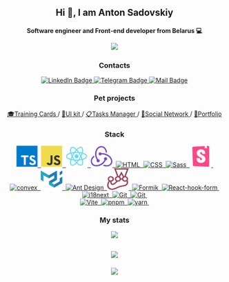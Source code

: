 <div id="header" align="center">
  <h2>Hi 👋, I am Anton Sadovskiy</h3>
  <h4>Software engineer and Front-end developer from Belarus 💻</p>
  <img src="https://media.giphy.com/media/zOvBKUUEERdNm/giphy.gif" width="220" />
  
  <h3 align="center">Contacts</h3>
  <div id="badges">
  <a href="https://www.linkedin.com/in/anton-sadovskiy-ba8b13242" target="_blank">
    <img src="https://img.shields.io/badge/LinkedIn-0A66C2.svg?style=for-the-badge&logo=LinkedIn&logoColor=white" alt="LinkedIn Badge"/>
  </a>
  <a href="https://t.me/antonnchik" target="_blank">
    <img src="https://img.shields.io/badge/Telegram-26A5E4.svg?style=for-the-badge&logo=Telegram&logoColor=white" alt="Telegram Badge"/>
  </a>
  <a href="mailto:antonsadovskiy6@gmail.com" target="_blank">
    <img src="https://img.shields.io/badge/Gmail-EA4335.svg?style=for-the-badge&logo=Gmail&logoColor=white" alt="Mail Badge"/>
  </a>
  </div>
  <h3>Pet projects</h3>
      <a href="https://stydy-cards.vercel.app" target="_blank">
        <span>🎓Training Cards</span>
      </a>
      /
      <a href="https://storybook-cards-training.vercel.app" target="_blank">
        <span>🎨UI kit</span>
      </a>
      /
      <a href="https://antonsadovskiy.github.io/todolist" target="_blank">
        <span>📋Tasks Manager</span>
      </a>
      /
      <a href="https://antonsadovskiy.github.io/samurai-way-main" target="_blank">
        <span>📱Social Network</span>
      </a>
      /
      <a href="https://antonsadovskiy.github.io/portfolio" target="_blank">
        <span>💁Portfolio</span>
      </a>
  <h3 align="center">Stack</h3>
  <div>
    <div>
      <a href="https://www.typescriptlang.org/" target="_blank">
        <img src="https://github.com/devicons/devicon/blob/master/icons/typescript/typescript-original.svg" title="TypeScript" alt="TypeScript" width="50" height="50"/>&nbsp;
      </a>
      <a href="https://www.javascript.com/" target="_blank">
        <img src="https://github.com/devicons/devicon/blob/master/icons/javascript/javascript-original.svg" title="JavaScript" alt="JavaScript" width="50" height="50"/>&nbsp;
      </a>
       <a href="https://react.dev/" target="_blank">
        <img src="https://github.com/devicons/devicon/blob/master/icons/react/react-original.svg" title="React" alt="React" width="50" height="50"/>&nbsp;
       </a>
        <a href="https://redux.js.org/" target="_blank">
          <img src="https://github.com/devicons/devicon/blob/master/icons/redux/redux-original.svg" title="Redux" alt="Redux" width="50" height="50"/>&nbsp;
        </a>
        <a href="https://developer.mozilla.org/en-US/docs/Web/HTML" target="_blank">
          <img src="https://upload.wikimedia.org/wikipedia/commons/thumb/3/38/HTML5_Badge.svg/2048px-HTML5_Badge.svg.png" title="HTML" alt="HTML" width="50" height="50"/>&nbsp;
        </a>
        <a href="https://www.w3.org/Style/CSS/Overview.en.html" target="_blank">
          <img src="https://upload.wikimedia.org/wikipedia/commons/thumb/6/62/CSS3_logo.svg/800px-CSS3_logo.svg.png" title="CSS" alt="CSS" width="50" height="50"/>&nbsp;
        </a>
        <a href="https://sass-scss.ru/guide/" target="_blank">
          <img src="https://sass-scss.ru/assets/img/styleguide/seal-color-aef0354c.png" title="Sass" alt="Sass" width="50" height="50"/>&nbsp;
        </a>
        <a href="https://storybook.js.org/" target="_blank">
          <img src="https://github.com/devicons/devicon/blob/master/icons/storybook/storybook-original.svg" title="Storybook" alt="Storybook" width="50" height="50"/>&nbsp;
        </a>
      </div>
      <div>
        <a href="https://www.convex.dev/" target="_blank">
          <img src="https://assets-global.website-files.com/6064b31ff49a2d31e0493af1/63a305cb6395c23dac159596_convex.svg" title="convex" alt="convex" width="50" height="50"/>&nbsp;
        </a>
        <a href="https://mui.com/" target="_blank">
          <img src="https://github.com/devicons/devicon/blob/master/icons/materialui/materialui-original.svg" title="Material UI" alt="Material UI" width="50" height="50"/>&nbsp;
        </a>
        <a href="https://ant.design/" target="_blank">
          <img src="https://static-00.iconduck.com/assets.00/ant-design-icon-2048x2046-tx16mhk6.png" title="Ant design" alt="Ant Design" width="50" height="50"/>&nbsp;
        </a>
        <a href="https://jestjs.io/ru/" target="_blank">
          <img src="https://github.com/devicons/devicon/blob/master/icons/jest/jest-plain.svg" title="Jest" alt="Jest" width="50" height="50"/>&nbsp;
        </a>
        <a href="https://formik.org/" target="_blank">
          <img src="https://user-images.githubusercontent.com/4060187/61057426-4e5a4600-a3c3-11e9-9114-630743e05814.png" title="Formik" alt="Formik" width="50" height="50"/>&nbsp;
        </a>
        <a href="https://react-hook-form.com/" target="_blank">
          <img src="https://react-hook-form.com/images/logo/react-hook-form-logo-only.png" title="React-hook-form" alt="React-hook-form" width="50" height="50"/>&nbsp;
        </a>
        <a href="https://react.i18next.com/" target="_blank">
          <img src="https://avatars.githubusercontent.com/u/8546082?s=280&v=4" title="i18next" alt="i18next" width="50" height="50"/>&nbsp;
        </a>  
        <a href="https://git-scm.com/" target="_blank">
          <img src="https://cdn.coursehunter.net/category/git.png" title="Git" alt="Git" width="50" height="50"/>&nbsp;
        </a>
        <a href="https://git-scm.com/" target="_blank">
          <img src="https://repository-images.githubusercontent.com/180328715/fca49300-e7f1-11ea-9f51-cfd949b31560" title="Git" alt="Git" width="auto" height="50"/>&nbsp;
        </a>
      </div>
      <div>
        <a href="https://vitejs.dev/" target="_blank">
          <img src="https://vitejs.dev/logo-with-shadow.png" title="Vite" alt="Vite" width="50" height="50"/>&nbsp;
        </a>
        <a href="https://pnpm.io/" target="_blank">
          <img src="https://d33wubrfki0l68.cloudfront.net/aad219b6c931cebb53121dcda794f6180d9e4397/bdc5b/ru/assets/images/pnpm-standard-79c9dbb2e99b8525ae55174580061e1b.svg" title="pnpm" alt="pnpm" width="50" height="50"/>&nbsp;
        </a>
        <a href="https://yarnpkg.com/" target="_blank">
          <img src="https://avatars.githubusercontent.com/u/22247014?s=280&v=4" title="yarn" alt="yarn" width="50" height="50"/>&nbsp;
        </a>  
      </div>
    </div>
  <h3>My stats</h3>
  <div>
    <img src="https://streak-stats.demolab.com?user=antonsadovskiy&theme=tokyonight&hide_border=true"/>
  </div>
  <h3>
  <div>
    <a href="https://github.com/anuraghazra/github-readme-stats">
    <img height=150 align="center" src="https://github-readme-stats.vercel.app/api?username=antonsadovskiy&show_icons=true&theme=tokyonight&hide=issues,contribs&hide_border=true" />
  </a>
  </div>
  <h3>
  <div>
    <img src="https://github-readme-stats.vercel.app/api/top-langs/?username=antonsadovskiy&layout=compact&theme=tokyonight&hide_border=true"/>
  </div>
  </div>
</div>

